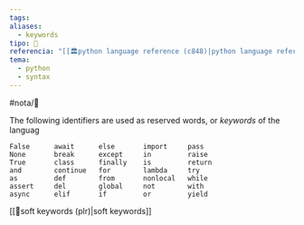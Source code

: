 ```yaml
---
tags: 
aliases:
  - keywords
tipo: 📑
referencia: "[[🏛️python language reference (c848)|python language reference]]"
tema:
  - python
  - syntax
---
```


#nota/📑

The following identifiers are used as reserved words, or _keywords_ of the languag

```
False      await      else       import     pass
None       break      except     in         raise
True       class      finally    is         return
and        continue   for        lambda     try
as         def        from       nonlocal   while
assert     del        global     not        with
async      elif       if         or         yield
```

[[📑soft keywords (plr)|soft keywords]]

